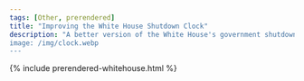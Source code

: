 ```yaml
---
tags: [Other, prerendered]
title: "Improving the White House Shutdown Clock"
description: "A better version of the White House's government shutdown clock, which is inaccessible and poorly designed.
image: /img/clock.webp
---
```

{% include prerendered-whitehouse.html %}